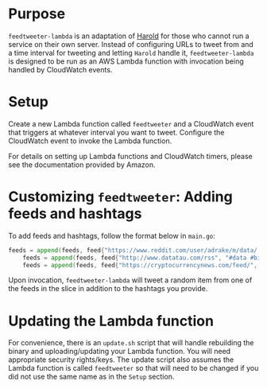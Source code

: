 # Purpose

`feedtweeter-lambda` is an adaptation of [Harold](https://github.com/adamdrake/harold) for those who cannot run a service on their own server.  Instead of configuring URLs to tweet from and a time interval for tweeting and letting `Harold` handle it, `feedtweeter-lambda` is designed to be run as an AWS Lambda function with invocation being handled by CloudWatch events.

# Setup

Create a new Lambda function called `feedtweeter` and a CloudWatch event that triggers at whatever interval you want to tweet.  Configure the CloudWatch event to invoke the Lambda function.

For details on setting up Lambda functions and CloudWatch timers, please see the documentation provided by Amazon.

# Customizing `feedtweeter`: Adding feeds and hashtags

To add feeds and hashtags, follow the format below in `main.go`:

```go
feeds = append(feeds, feed{"https://www.reddit.com/user/adrake/m/data/.rss", "#data #bigdata #ai #ml"})
	feeds = append(feeds, feed{"http://www.datatau.com/rss", "#data #bigdata #ai #ml #datascience"})
    feeds = append(feeds, feed{"https://cryptocurrencynews.com/feed/", "#cryptocurrency #blockchain #btc #eth #xrp #xrb #ltc"})
```

Upon invocation, `feedtweeter-lambda` will tweet a random item from one of the feeds in the slice in addition to the hashtags you provide.

# Updating the Lambda function

For convenience, there is an `update.sh` script that will handle rebuilding the binary and uploading/updating your Lambda function.  You will need appropriate security rights/keys.  The update script also assumes the Lambda function is called `feedtweeter` so that will need to be changed if you did not use the same name as in the `Setup` section.